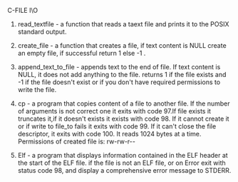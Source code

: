 C-FILE I\O

1. read_textfile - a function that reads a taext file and prints
  		   it to the POSIX standard output.

2. create_file - a function that creates a file, if text content
		is NULL create an empty file, if successful return
		1 else -1 .

3. append_text_to_file - appends text to the end of file.
   If text content is NULL, it does not add anything to the file.
   returns 1 if the file exists and -1 if the file doesn't exist
   or if you don't have required permissions to write the file.

4. cp - a program that copies content of a file to another file.
   If the number of arguments is not correct one it exits with
   code 97.If file exists it truncates it,if it doesn't exists it exists with code 98.
   If it cannot create it or if write to file_to fails it exits with code 99.
   If it can't close the file descriptor, it exits with code 100.
   It reads 1024 bytes at a time. Permissions of created file is: rw-rw-r--

5. Elf - a program that displays information contained in the ELF header at the start of the ELF file.
   if the file is not an ELF file, or on Error exit with status code 98,
   and display a comprehensive error message to STDERR.
